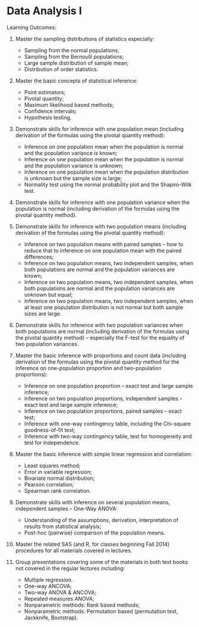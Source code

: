 # Data Analysis  I

Learning Outcomes:

1) Master the sampling distributions of statistics especially:<br>
      * Sampling from the normal populations;<br>
      * Sampling from the Bernoulli populations;<br>
      * Large sample distribution of sample mean;<br>
      * Distribution of order statistics.<br>

2) Master the basic concepts of statistical inference:<br>
      * Point estimators;<br>
      * Pivotal quantity;<br>
      * Maximum likelihood based methods;<br>
      * Confidence intervals;<br>
      * Hypothesis testing.<br>

3) Demonstrate skills for inference with one population mean (including derivation of the formulas using the pivotal quantity method):<br>
      * Inference on one population mean when the population is normal and the population variance is known;<br>
      * Inference on one population mean when the population is normal and the population variance is unknown;<br>
      * Inference on one population mean when the population distribution is unknown but the sample size is large;<br>
      * Normality test using the normal probability plot and the Shapiro-Wilk test.<br>

4) Demonstrate skills for inference with one population variance when the population is normal (including derivation of the formulas using the pivotal quantity method).<br>

5) Demonstrate skills for inference with two population means (including derivation of the formulas using the pivotal quantity method):<br>
      * Inference on two population means with paired samples – how to reduce that to inference on one population mean with the paired differences;<br>
      * Inference on two population means, two independent samples, when both populations are normal and the population variances are known;<br>
      * Inference on two population means, two independent samples, when both populations are normal and the population variances are unknown but equal;<br>
      * Inference on two population means, two independent samples, when at least one population distribution is not normal but both sample sizes are large.<br>

6) Demonstrate skills for inference with two population variances when both populations are normal (including derivation of the formulas using the pivotal quantity method) – especially the F-test for the equality of two population variances.<br>

7) Master the basic inference with proportions and count data (including derivation of the formulas using the pivotal quantity method for the inference on one-population proportion and two-population proportions):<br>
      * Inference on one population proportion – exact test and large sample inference;<br>
      * Inference on two population proportions, independent samples – exact test and large sample inference;<br>
      * Inference on two population proportions, paired samples – exact test;<br>
      * Inference with one-way contingency table, including the Chi-square goodness-of-fit test;<br>
      * Inference with two-way contingency table, test for homogeneity and test for independence.<br>

8) Master the basic inference with simple linear regression and correlation:<br>
      * Least squares method;<br>
      * Error in variable regression;<br>
      * Bivariate normal distribution;<br>
      * Pearson correlation;<br>
      * Spearman rank correlation.<br>

9) Demonstrate skills with inference on several population means, independent samples – One-Way ANOVA:<br>
      * Understanding of the assumptions, derivation, interpretation of results from statistical analysis;<br>
      * Post-hoc (pairwise) comparison of the population means.<br>

10) Master the related SAS (and R, for classes beginning Fall 2014) procedures for all materials covered in lectures.<br>

11) Group presentations covering some of the materials in both text books not covered in the regular lectures including: <br>
      * Multiple regression.<br>
      * One-way ANCOVA;<br>
      * Two-way ANOVA & ANCOVA;<br>
      * Repeated measures ANOVA;<br>
      * Nonparametric methods: Rank based methods;<br>
      * Nonparametric methods: Permutation based (permutation test, Jackknife, Bootstrap).<br>
